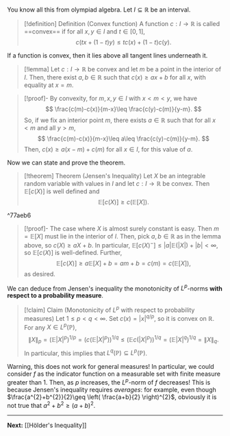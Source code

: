 You know all this from olympiad algebra. Let $I\subseteq \mathbb{R}$ be an interval.

> [!definition] Definition (Convex function)
> A function $c:I\to \mathbb{R}$ is called ==convex== if for all $x,y\in I$ and $t\in[0,1]$,
> $$
> c(tx+(1-t)y)\leq tc(x)+(1-t)c(y).
> $$

If a function is convex, then it lies above all tangent lines underneath it. 

> [!lemma]
> Let $c:I\to \mathbb{R}$ be convex and let $m$ be a point in the interior of $I$. Then, there exist $a,b\in \mathbb{R}$ such that $c(x)\geq ax+b$ for all $x$, with equality at $x=m$.

> [!proof]-
> By convexity, for $m,x,y\in I$ with $x<m<y$, we have
> $$
> \frac{c(m)-c(x)}{m-x}\leq \frac{c(y)-c(m)}{y-m}.
> $$
> So, if we fix an interior point $m$, there exists $a\in \mathbb{R}$ such that for all $x<m$ and all $y>m$,
> $$
> \frac{c(m)-c(x)}{m-x}\leq a\leq \frac{c(y)-c(m)}{y-m}.
> $$
> Then, $c(x)\geq a(x-m)+c(m)$ for all $x \in I$, for this value of $a$.

Now we can state and prove the theorem.

> [!theorem] Theorem (Jensen's Inequality)
> Let $X$ be an integrable random variable with values in $I$ and let $c:I\to \mathbb{R}$ be convex. Then $\mathbb{E}[c(X)]$ is well defined and
> $$
> \mathbb{E}[c(X)]\geq c(\mathbb{E}[X]).
> $$

^77aeb6

> [!proof]-
> The case where $X$ is almost surely constant is easy. Then $m=\mathbb{E}[X]$ must lie in the interior of $I$. Then, pick $a,b\in \mathbb{R}$ as in the lemma above, so $c(X)\geq aX+b$. In particular, $\mathbb{E}[c(X)^{-}]\leq|a|\mathbb{E}(|X|)+|b|<\infty$, so $\mathbb{E}[c(X)]$ is well-defined. Further,
> $$
> \mathbb{E}[c(X)]\geq a\mathbb{E}[X]+b=am+b=c(m)=c(\mathbb{E}[X]),
> $$
> as desired.

We can deduce from Jensen's inequality the monotonicity of $L^{p}$-norms **with respect to a probability measure**.

> [!claim] Claim (Monotonicity of $L^{p}$ with respect to probability measures)
> Let $1\leq p<q<\infty$. Set $c(x)=|x|^{q/p}$, so it is convex on $\mathbb{R}$. For any $X \in L^p(\mathbb{P})$,
> $$
> \| X \| _{p}=(\mathbb{E}|X|^{p})^{1/p}=(c(\mathbb{E}|X|^{p}))^{1/q}
> \leq (\mathbb{E}c(|X|^p))^{1/q}=(\mathbb{E}|X|^q)^{1/q}=\| X \| _{q}.
> $$
> In particular, this implies that $L^{q}(\mathbb{P})\subseteq L^{p}(\mathbb{P})$.

Warning, this does not work for general measures! In particular, we could consider $f$ as the indicator function on a measurable set with finite measure greater than $1$. Then, as $p$ increases, the $L^{p}$-norm of $f$ decreases! This is because Jensen's inequality requires *averages*: for example, even though $\frac{a^{2}+b^{2}}{2}\geq \left( \frac{a+b}{2} \right)^{2}$, obviously it is not true that $a^{2}+b^{2}\geq (a+b)^{2}$.

---

**Next:** [[Hölder's Inequality]]